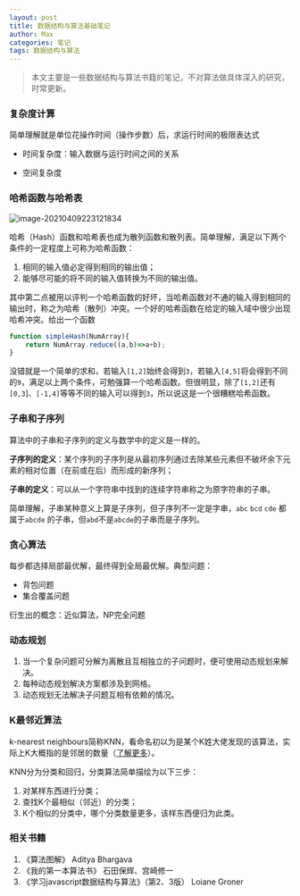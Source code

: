 ```yaml
---
layout: post
title: 数据结构与算法基础笔记
author: Max
categories: 笔记
tags: 数据结构与算法
---
```




> 本文主要是一些数据结构与算法书籍的笔记，不对算法做具体深入的研究，时常更新。



### 复杂度计算

简单理解就是单位花操作时间（操作步数）后，求运行时间的极限表达式

- 时间复杂度：输入数据与运行时间之间的关系

- 空间复杂度



### 哈希函数与哈希表

![image-20210409223121834](https://media-bed.streakingman.com/image-20210409223121834.png)

哈希（Hash）函数和哈希表也成为散列函数和散列表。简单理解，满足以下两个条件的一定程度上可称为哈希函数：

1. 相同的输入值必定得到相同的输出值；
2. 能够尽可能的将不同的输入值转换为不同的输出值。

其中第二点被用以评判一个哈希函数的好坏，当哈希函数对不通的输入得到相同的输出时，称之为哈希（散列）冲突。一个好的哈希函数在给定的输入域中很少出现哈希冲突。给出一个函数

```javascript
function simpleHash(NumArray){
    return NumArray.reduce((a,b)=>a+b);
}
```

没错就是一个简单的求和，若输入`[1,2]`始终会得到`3`，若输入`[4,5]`将会得到不同的`9`，满足以上两个条件，可勉强算一个哈希函数。但很明显，除了`[1,2]`还有`[0,3`]、`[-1,4]`等等不同的输入可以得到`3`，所以说这是一个很糟糕哈希函数。



### 子串和子序列

算法中的子串和子序列的定义与数学中的定义是一样的。

**子序列的定义**：某个序列的子序列是从最初序列通过去除某些元素但不破坏余下元素的相对位置（在前或在后）而形成的新序列；

**子串的定义**：可以从一个字符串中找到的连续字符串称之为原字符串的子串。

简单理解，子串某种意义上算是子序列，但子序列不一定是字串，`abc`  `bcd`  `cde` 都属于`abcde` 的子串，但`abd`不是`abcde`的子串而是子序列。



### 贪心算法

每步都选择局部最优解，最终得到全局最优解。典型问题：

- 背包问题
- 集合覆盖问题

衍生出的概念：近似算法，NP完全问题



### 动态规划

1. 当一个复杂问题可分解为离散且互相独立的子问题时，便可使用动态规划来解决。
2. 每种动态规划解决方案都涉及到网格。
3. 动态规划无法解决子问题互相有依赖的情况。



### K最邻近算法

k-nearest neighbours简称KNN，看命名初以为是某个K姓大佬发现的该算法，实际上K大概指的是邻居的数量（[了解更多](https://zh.wikipedia.org/wiki/K-%E8%BF%91%E9%82%BB%E7%AE%97%E6%B3%95)）。

KNN分为分类和回归，分类算法简单描绘为以下三步：

1. 对某样东西进行分类；
2. 查找K个最相似（邻近）的分类；
3. K个相似的分类中，哪个分类数量更多，该样东西便归为此类。



### 

### 相关书籍

1. 《算法图解》 Aditya Bhargava
2. 《我的第一本算法书》 石田保辉、宫崎修一
3. 《学习javascript数据结构与算法》（第2、3版） Loiane Groner



<script>
	console.log('test')
</script>

